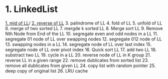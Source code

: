 # 1. LinkedList
[1. mid of LL](https://leetcode.com/problems/middle-of-the-linked-list/)/
[2. reverse of LL](https://practice.geeksforgeeks.org/problems/reverse-a-linked-list/1)
3. palindrome of LL
4. fold of LL
5. unfold of LL
6. merge of two sorted LL
7. mergde k sorted LL
8. Merge sort LL
9. Remove Nth Node from End of the LL
10. segregate even and odd nodes in a LL
11. segregate 01 node of LL over swapping nodes
12. segregate 012 node of LL
13. swapping nodes in a LL
14. segregate node of LL over last index
15. segregate node of LL over pivot index
16. Quick sort LL
17. add two LL
18. substract two LL
19. cycle in a LL
20. reverse node of LL in K group
21. reverse LL in a given range
22. remove dublicates from sorted list
23. remove all dublicates from given LL
24. copy list with random pointer
25. deep copy of original list
26. LRU cache

